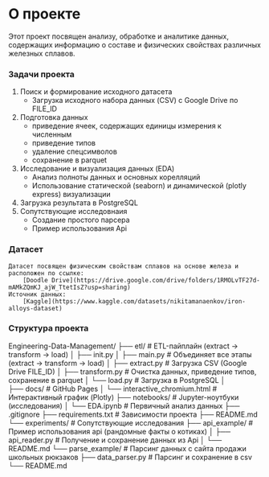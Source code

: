 # О проекте
Этот проект посвящен анализу, обработке и аналитике данных, содержащих информацию о составе и физических свойствах различных железных сплавов.
### Задачи проекта
1. Поиск и формирование исходного датасета
    - Загрузка исходного набора данных (CSV) с Google Drive по FILE_ID
3. Подготовка данных
    - приведение ячеек, содержащих единицы измерения к численным
    - приведение типов
    - удаление спецсимволов
    - сохранение в parquet
4. Исследование и визуализация данных (EDA)
    - Анализ полноты данных и основных корелляций
    - Использование статической (seaborn) и динамической (plotly express) визуализации
5. Загрузка результата в PostgreSQL
6. Сопутствующие исследовнаия
    - Создание простого парсера
    - Пример использования Api
### Датасет
    Датасет посвящен физическим свойствам сплавов на основе железа и расположен по ссылке:
        [Doodle Drive](https://drive.google.com/drive/folders/1RMOLvTF27d-mAMkZQmKJ_ajW_TtetIsZ?usp=sharing)
    Источник данных:
        [Kaggle](https://www.kaggle.com/datasets/nikitamanaenkov/iron-alloys-dataset)
### Структура проекта
Engineering-Data-Management/
├── etl/ # ETL-пайплайн (extract → transform → load) 
│   ├── init.py 
│   ├── main.py # Объединяет все этапы (extract -> transform -> load)
│   ├── extract.py # Загрузка CSV (Google Drive FILE_ID) 
│   ├── transform.py # Очистка данных, приведение типов, сохранение в parquet
│   └── load.py # Загрузка в PostgreSQL 
│   
├── docs/ # GitHub Pages 
│   └── interactive_chromium.html # Интерактивный график (Plotly) 
├── notebooks/ # Jupyter-ноутбуки (исследования) 
│     └── EDA.ipynb # Первичный анализ данных 
├── .gitignore 
├── requirements.txt # Зависимости проекта
├── README.md 
└── experiments/ # Сопутствующие исследования
    ├── api_example/ # Пример использования api (рандомные факты о котиках)
    │   ├── api_reader.py # Получение и сохранение данных из Api
    │   └── README.md
    └── parse_example/ # Парсинг данных с сайта продажи школьных рюкзаков
         ├── data_parser.py # Парсинг и сохранение в csv
         └── README.md
